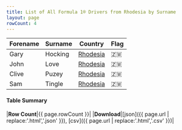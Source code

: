```yaml
---
title: List of All Formula 1® Drivers from Rhodesia by Surname
layout: page
rowCount: 4
---
```


| Forename | Surname | Country | Flag |
|--|--|--|--|
| Gary | Hocking | [Rhodesia](/f1/countries/rhodesia) | 🇿🇼 |
| John | Love | [Rhodesia](/f1/countries/rhodesia) | 🇿🇼 |
| Clive | Puzey | [Rhodesia](/f1/countries/rhodesia) | 🇿🇼 |
| Sam | Tingle | [Rhodesia](/f1/countries/rhodesia) | 🇿🇼 |

#### Table Summary

|**Row Count**|{{ page.rowCount }}|
|**Download**|[json]({{ page.url | replace:'.html','.json' }}), [csv]({{ page.url | replace:'.html','.csv' }})|
